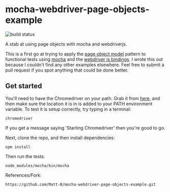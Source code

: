 # mocha-webdriver-page-objects-example

![build status](https://travis-ci.org/Matt-B/mocha-webdriver-page-objects-example.svg?branch=master)

A stab at using page objects with mocha and webdriverjs.

This is a first go at trying to apply the [page object model](https://code.google.com/p/selenium/wiki/PageObjects) pattern to functional tests using [mocha](http://mochajs.org) and the [webdriver js bindings](https://code.google.com/p/selenium/wiki/WebDriverJs). I wrote this out because I couldn't find any other examples elsewhere. Feel free to submit a pull request if you spot anything that could be done better.

## Get started

You'll need to have the Chromedriver on your path. Grab it from [here](http://chromedriver.storage.googleapis.com/index.html), and then make sure the location it is in is added to your PATH environment variable. To test it is setup correctly, try typing in a terminal:

    chromedriver

If you get a message saying 'Starting Chromedriver' then you're good to go.

Next, clone the repo, and then install dependencies:

    npm install

Then run the tests:

    node_modules/mocha/bin/mocha
    

References/Fork:
    
    https://github.com/Matt-B/mocha-webdriver-page-objects-example.git
